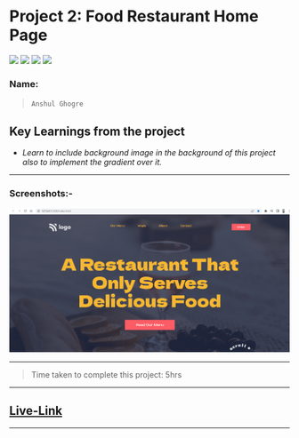 # Project 2: Food Restaurant Home Page

![](https://img.shields.io/badge/HTML-CSS-blue) ![](https://img.shields.io/badge/LCO-iNeuron.ai-lightgrey) ![](https://img.shields.io/badge/Assignment--1-Project--2-success) ![](https://img.shields.io/badge/Full--Stack--Java--Dev-Bootcamp-yellowgreen)

### Name:

> `Anshul Ghogre`

## Key Learnings from the project

- _Learn to include background image in the background of this project also to implement the gradient over it._

---

### Screenshots:-

![Project2](./madebyanshul2.png)

---

> Time taken to complete this project: 5hrs

---

## [Live-Link](https://project-1-street-style-landing1-page.netlify.app/)

---
